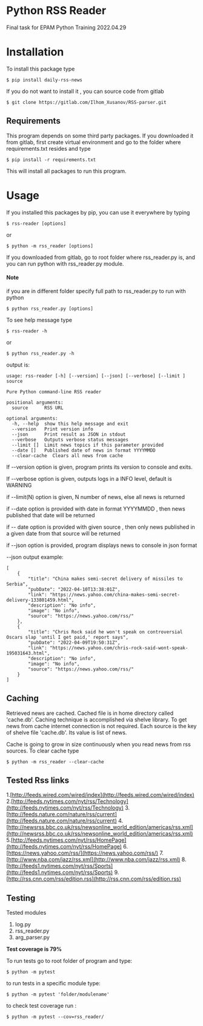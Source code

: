# Python RSS Reader
Final task for EPAM Python Training 2022.04.29
# Installation
To install this package type 

```shell
$ pip install daily-rss-news
```

If you do not want to install it , you can source code from gitlab

```shell
$ git clone https://gitlab.com/Ilhom_Xusanov/RSS-parser.git
```

## Requirements
This program depends on some third party packages.
If you downloaded it from gitlab, first create virtual environment 
and go to the folder where requirements.txt resides and type
 
```shell
$ pip install -r requirements.txt
```
This will install all packages to run this program.

# Usage
If you installed this packages by pip, you can use it everywhere
by typing
```shell
$ rss-reader [options]
```
or

```shell
$ python -m rss_reader [options]
```


If you downloaded from gitlab, go to root folder where rss_reader.py is,
and you can run python with rss_reader.py module.
#### Note
if you are in different folder specify full path to rss_reader.py to run with python

```shell
$ python rss_reader.py [options]
```

To see help message type
```shell
$ rss-reader -h
```
or
```shell
$ python rss_reader.py -h 
```
output is:
```shell
usage: rss-reader [-h] [--version] [--json] [--verbose] [--limit ] source

Pure Python command-line RSS reader

positional arguments:
  source      RSS URL

optional arguments:
  -h, --help  show this help message and exit
  --version   Print version info
  --json      Print result as JSON in stdout
  --verbose   Outputs verbose status messages
  --limit []  Limit news topics if this parameter provided
  --date []   Published date of news in format YYYYMMDD
  --clear-cache  Clears all news from cache

```
If --version option is given, program prints its version to console and exits.

If --verbose option is given, outputs logs in a INFO level, default is WARNING

if --limit(N) option is given, N number of news, else all news is returned

if --date option is provided with date in format YYYYMMDD , then news published that date will be returned

if -- date option is provided with given source , then only news published in a given date from that source will be returned

if --json option is provided, program displays news to console in json format

--json output example:
```shell
[
    {
        "title": "China makes semi-secret delivery of missiles to Serbia",
        "pubDate": "2022-04-10T13:38:01Z",
        "link": "https://news.yahoo.com/china-makes-semi-secret-delivery-133801459.html",
        "description": "No info",
        "image": "No info",
        "source": "https://news.yahoo.com/rss/"
    },
    {
        "title": "Chris Rock said he won't speak on controversial Oscars slap 'until I get paid,' report says",
        "pubDate": "2022-04-09T19:50:31Z",
        "link": "https://news.yahoo.com/chris-rock-said-wont-speak-195031643.html",
        "description": "No info",
        "image": "No info",
        "source": "https://news.yahoo.com/rss/"
    }
]
```
## Caching
Retrieved news are cached. Cached file is in home directory called 'cache.db'.
Caching technique is accomplished via shelve library. To get news from cache internet connection is not required.
Each source is the key of shelve file 'cache.db'. Its value is list of news.

Cache is going to grow in size continuously when you read news from rss sources.
To clear cache type 
```shell
$ python -m rss_reader --clear-cache
```




## Tested Rss links
1.[http://feeds.wired.com/wired/index](http://feeds.wired.com/wired/index)
2.[http://feeds.nytimes.com/nyt/rss/Technology](http://feeds.nytimes.com/nyt/rss/Technology)
3.[http://feeds.nature.com/nature/rss/current](http://feeds.nature.com/nature/rss/current)
4.[http://newsrss.bbc.co.uk/rss/newsonline_world_edition/americas/rss.xml](http://newsrss.bbc.co.uk/rss/newsonline_world_edition/americas/rss.xml)
5.[http://feeds.nytimes.com/nyt/rss/HomePage](http://feeds.nytimes.com/nyt/rss/HomePage)
6.[https://news.yahoo.com/rss/](https://news.yahoo.com/rss/)
7.[http://www.nba.com/jazz/rss.xml](http://www.nba.com/jazz/rss.xml)
8.[http://feeds1.nytimes.com/nyt/rss/Sports](http://feeds1.nytimes.com/nyt/rss/Sports)
9.[http://rss.cnn.com/rss/edition.rss](http://rss.cnn.com/rss/edition.rss)

## Testing
Tested modules
   1. log.py
   2. rss_reader.py
   3. arg_parser.py

**Test coverage is 79%**

To run tests go to root folder of program and type:
```shell
$ python -m pytest 
```
to run tests in a specific module type:
```shell
$ python -m pytest 'folder/modulename'
```

to check test coverage run :
```shell
$ python -m pytest --cov=rss_reader/ 
```

